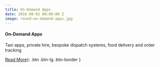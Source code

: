 ```yaml
---
title: On-Demand Apps
date: 2016-08-01 00:00:00 Z
image: round-on-demand-apps.jpg
---
```


#### On-Demand Apps

Taxi apps, private hire, bespoke dispatch systems, food delivery and order tracking

[Read More](/on-demand-apps/){: .btn .btn-lg .btn-border }